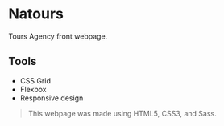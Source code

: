 # Natours

Tours Agency front webpage.

## Tools

- CSS Grid
- Flexbox
- Responsive design

>This webpage was made using HTML5, CSS3, and Sass.
